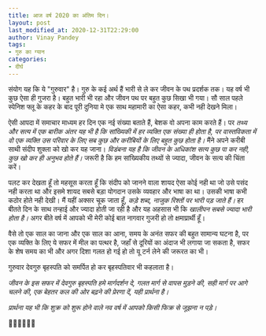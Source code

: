 ```yaml
---
title: आज वर्ष 2020 का अंतिम दिन।
layout: post
last_modified_at: 2020-12-31T22:29:00
author: Vinay Pandey
tags:
- गुरु का ग्यान
categories:
- दीर्घ
---
```

संयोग यह कि ये "गुरुवार" है। गुरु के कई अर्थ हैं भारी से ले कर जीवन के पथ प्रदर्शक तक। यह वर्ष भी कुछ ऐसा ही गुजरा है। बहुत भारी भी रहा और जीवन पथ पर बहुत कुछ सिखा भी गया। सौ साल पहले स्पेनिश फ्लू के कहर के बाद पूरी दुनिया मे एक साथ महामारी का ऐसा कहर, कभी नही देखने मिला। 

ऐसी आपदा में समाचार माध्यम हर दिन एक नई संख्या बताते हैं, बेशक वो अपना काम करते हैं। पर *तथ्य और सत्य में एक बारीक अंतर यह भी है कि सांख्यिकी में हर व्यक्ति एक संख्या ही होता है, पर वास्तविकता में वो एक व्यक्ति उस परिवार के लिए सब कुछ और करीबियों के लिए बहुत कुछ होता है।* मैंने अपने करीबी साथी संदीप शुक्ला को खो कर यह जाना। *विडंबना यह है कि जीवन के अधिकांश सत्य कुछ पा कर नही, कुछ खो कर ही अनुभव होते हैं।* जरूरी है कि हम सांख्यिकीय तथ्यों से ज्यादा, जीवन के सत्य की चिंता करें। 

पलट कर देखता हूँ तो महसूस करता हूँ कि संदीप को जानने वाला शायद ऐसा कोई नही था जो उसे पसंद नही करता था और इसमे शायद सबसे बड़ा योगदान उसके व्यवहार और भाषा का था। उसकी भाषा कभी कठोर होते नही देखी। मैं यहीं अक्सर चूक जाता हूँ, *कड़े शब्द, नाजुक रिश्तों पर भारी पड़ जाते हैं।*  हर बीतते दिन के साथ तन्हाई और ज्यादा होती जा रही है और यह अहसास भी कि *खालीपन सबसे ज्यादा भारी होता है।* अगर बीते वर्ष में आपको भी मेरी कोई बात नागवार गुजरी हो तो क्षमाप्रार्थी हूँ।

वैसे तो एक साल का जाना और एक साल का आना, समय के अनंत सफर की बहुत सामान्य घटना है, पर एक व्यक्ति के लिए ये सफर में मील का पत्थर है, जहाँ से दूरियों का अंदाज भी लगाया जा सकता है, सफर के शेष समय का भी और अगर दिशा गलत हो गई हो तो यू टर्न लेने की जरूरत का भी।  

गुरुवार देवगुरु बृहस्पति को समर्पित हो कर बृहस्पतिवार भी कहलाता है। 

*जीवन के इस सफर में देवगुरु बृहस्पति हमे मार्गदर्शन दे, गलत मार्ग से वापस मुड़ने की, सही मार्ग पर आगे चलने की, एक बेहतर कल की ओर बढ़ने की प्रेरणा दें, यही प्रार्थना है।*

*प्रार्थना यह भी कि शुक्र को शुरू होने वाले नव वर्ष में आपको किसी फिक्र से जूझना न पड़े।*

🙏🙏🌷🌷🙏🙏


